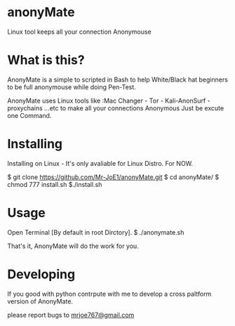 # anonyMate
Linux tool keeps all your connection Anonymouse 

# What is this?
AnonyMate is a simple to scripted in Bash to help White/Black hat beginners 
to be full anonymouse while doing Pen-Test.

AnonyMate uses Linux tools like :Mac Changer - Tor - Kali-AnonSurf -proxychains ...etc
to make all your connections Anonymous Just be excute one Command.

# Installing
Installing on Linux - It's only avaliable for Linux Distro. For NOW.

$ git clone https://github.com/Mr-JoE1/anonyMate.git
$ cd anonyMate/
$ chmod 777 install.sh
$./install.sh

# Usage
Open Terminal [By default in root Dirctory].
$ ./anonymate.sh 

That's it, AnonyMate will do the work for you.

# Developing 
If you good with python 
contrpute  with me to develop a cross paltform version of AnonyMate.

please report bugs to mrjoe767@gmail.com
